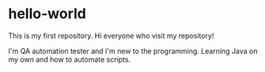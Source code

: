# hello-world
This is my first repository. 
Hi everyone who visit my repository!

I'm QA automation tester and I'm new to the programming.
Learning Java on my own and how to automate scripts.
